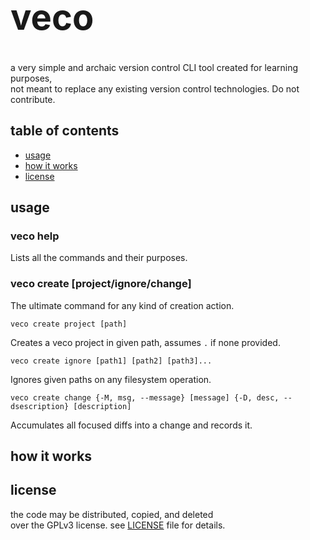<h1 style="font-size: 56px">veco</h1>
a very simple and archaic version control CLI tool created for learning purposes, <br />
not meant to replace any existing version control technologies. Do not contribute.

## table of contents

- [usage](https://github.com/alperenozdnc/veco)
- [how it works](https://github.com/alperenozdnc/veco)
- [license](https://github.com/alperenozdnc/veco)

## usage

### veco help
Lists all the commands and their purposes.

### veco create [project/ignore/change]
The ultimate command for any kind of creation action.

```
veco create project [path]
```

Creates a veco project in given path, assumes `.` if none provided.

```
veco create ignore [path1] [path2] [path3]...
```

Ignores given paths on any filesystem operation.

```
veco create change {-M, msg, --message} [message] {-D, desc, --dsescription} [description]
```

Accumulates all focused diffs into a change and records it.

## how it works

## license
the code may be distributed, copied, and deleted <br /> over the GPLv3 license. see [LICENSE](https://github.com/alperenozdnc/veco/blob/master/LICENSE) file for details.
